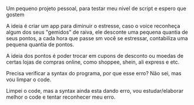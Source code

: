 Um pequeno projeto pessoal, para testar meu nivel de script e espero que gostem


A ideia é criar um app para diminuir o estresse, caso o voice reconheça algum dos seus "gemidos" de raiva, ele desconte uma pequena quantia de seus pontos, a cada hora que passe sm você se estressar, contabiliza uma pequena quantia de pontos.

A ideia dos pontos é poder trocar em cupons de desconto ou moedas de certas lojas de compras online, como shoppee, shein, ali express e etc.

Precisa verificar a syntax do programa, por que esse erro? Não sei, mas vou limpar o code.

Limpei o code, mas a syntax ainda esta dando erro, vou estudar/elaborar melhor o code e tentar reconhecer meu erro.

